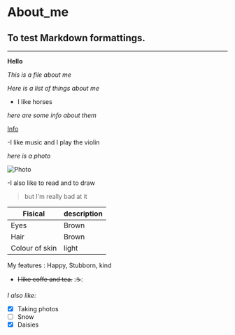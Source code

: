 # About_me

## To test Markdown formattings.  
---
**Hello**

*This is a file about me* 

*Here is a list of things about me*

- I like horses

*here are some info about them*

[Info](https://en.wikipedia.org/wiki/Horse)

-I like music  and I play the violin 

*here is a photo*

![Photo](liga-liepina-horses.jpg)

-I also like to read and to draw 

> but I'm really bad at it

| Fisical | description |
| ----------- | ----------- |
| Eyes | Brown |
| Hair  | Brown |
|Colour of skin| light|


My features 
: Happy, Stubborn, kind

- ~~I like coffe and tea.~~ :☕:

*I also like:*

- [x] Taking photos  
- [ ] Snow 
- [x] Daisies
